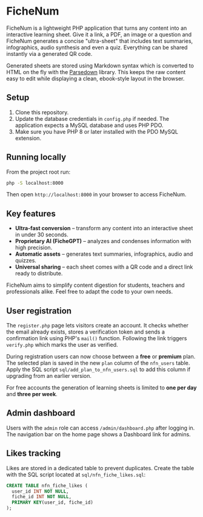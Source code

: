# FicheNum

FicheNum is a lightweight PHP application that turns any content into an interactive learning sheet. Give it a link, a PDF, an image or a question and FicheNum generates a concise "ultra-sheet" that includes text summaries, infographics, audio synthesis and even a quiz. Everything can be shared instantly via a generated QR code.

Generated sheets are stored using Markdown syntax which is converted to HTML on the fly with the [Parsedown](https://parsedown.org) library. This keeps the raw content easy to edit while displaying a clean, ebook-style layout in the browser.

## Setup

1. Clone this repository.
2. Update the database credentials in `config.php` if needed. The application expects a MySQL database and uses PHP PDO.
3. Make sure you have PHP 8 or later installed with the PDO MySQL extension.

## Running locally

From the project root run:

```bash
php -S localhost:8000
```

Then open `http://localhost:8000` in your browser to access FicheNum.

## Key features

- **Ultra-fast conversion** – transform any content into an interactive sheet in under 30 seconds.
- **Proprietary AI (FicheGPT)** – analyzes and condenses information with high precision.
- **Automatic assets** – generates text summaries, infographics, audio and quizzes.
- **Universal sharing** – each sheet comes with a QR code and a direct link ready to distribute.

FicheNum aims to simplify content digestion for students, teachers and professionals alike. Feel free to adapt the code to your own needs.

## User registration

The `register.php` page lets visitors create an account. It checks whether the email already exists, stores a verification token and sends a confirmation link using PHP's `mail()` function. Following the link triggers `verify.php` which marks the user as verified.

During registration users can now choose between a **free** or **premium** plan. The selected plan is saved in the new `plan` column of the `nfn_users` table. Apply the SQL script `sql/add_plan_to_nfn_users.sql` to add this column if upgrading from an earlier version.

For free accounts the generation of learning sheets is limited to **one per day** and **three per week**.

## Admin dashboard

Users with the `admin` role can access `/admin/dashboard.php` after logging in. The navigation bar on the home page shows a Dashboard link for admins.

## Likes tracking

Likes are stored in a dedicated table to prevent duplicates. Create the table
with the SQL script located at `sql/nfn_fiche_likes.sql`:

```sql
CREATE TABLE nfn_fiche_likes (
  user_id INT NOT NULL,
  fiche_id INT NOT NULL,
  PRIMARY KEY(user_id, fiche_id)
);
```
